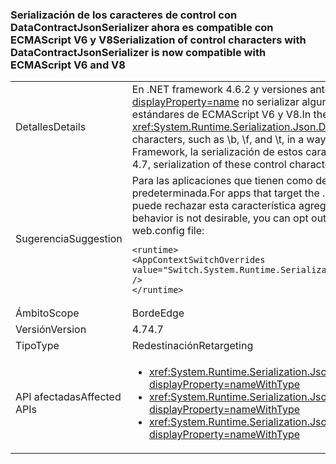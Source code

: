### <a name="serialization-of-control-characters-with-datacontractjsonserializer-is-now-compatible-with-ecmascript-v6-and-v8"></a><span data-ttu-id="49718-101">Serialización de los caracteres de control con DataContractJsonSerializer ahora es compatible con ECMAScript V6 y V8</span><span class="sxs-lookup"><span data-stu-id="49718-101">Serialization of control characters with DataContractJsonSerializer is now compatible with ECMAScript V6 and V8</span></span>

|   |   |
|---|---|
|<span data-ttu-id="49718-102">Detalles</span><span class="sxs-lookup"><span data-stu-id="49718-102">Details</span></span>|<span data-ttu-id="49718-103">En .NET framework 4.6.2 y versiones anteriores, el <xref:System.Runtime.Serialization.Json.DataContractJsonSerializer?displayProperty=name> no serializar algunos caracteres de control especiales, como \b y \f, \t, de manera que es compatible con los estándares de ECMAScript V6 y V8.</span><span class="sxs-lookup"><span data-stu-id="49718-103">In the .NET framework 4.6.2 and earlier versions, the <xref:System.Runtime.Serialization.Json.DataContractJsonSerializer?displayProperty=name> did not serialize some special control characters, such as \b, \f, and \t, in a way that was compatible with the ECMAScript V6 and V8 standards.</span></span> <span data-ttu-id="49718-104">A partir de la 4.7 de .NET Framework, la serialización de estos caracteres de control es compatible con ECMAScript V6 y V8.</span><span class="sxs-lookup"><span data-stu-id="49718-104">Starting with the .NET Framework 4.7, serialization of these control characters is compatible with ECMAScript V6 and V8.</span></span>|
|<span data-ttu-id="49718-105">Sugerencia</span><span class="sxs-lookup"><span data-stu-id="49718-105">Suggestion</span></span>|<span data-ttu-id="49718-106">Para las aplicaciones que tienen como destino la 4.7 de .NET Framework, esta característica está habilitada de forma predeterminada.</span><span class="sxs-lookup"><span data-stu-id="49718-106">For apps that target the .NET Framework 4.7, this feature is enabled by default.</span></span> <span data-ttu-id="49718-107">Si no desea este compartimiento, puede rechazar esta característica agregando la siguiente línea a la sección <code>&lt;runtime&gt;</code> del archivo app.config o web.config:</span><span class="sxs-lookup"><span data-stu-id="49718-107">If this behavior is not desirable, you can opt out of this feature by adding the following line to the <code>&lt;runtime&gt;</code> section of the app.config or web.config file:</span></span><pre><code class="language-xml">&lt;runtime&gt;&#13;&#10;&lt;AppContextSwitchOverrides value=&quot;Switch.System.Runtime.Serialization.DoNotUseECMAScriptV6EscapeControlCharacter=false&quot; /&gt;&#13;&#10;&lt;/runtime&gt;&#13;&#10;</code></pre>|
|<span data-ttu-id="49718-108">Ámbito</span><span class="sxs-lookup"><span data-stu-id="49718-108">Scope</span></span>|<span data-ttu-id="49718-109">Borde</span><span class="sxs-lookup"><span data-stu-id="49718-109">Edge</span></span>|
|<span data-ttu-id="49718-110">Versión</span><span class="sxs-lookup"><span data-stu-id="49718-110">Version</span></span>|<span data-ttu-id="49718-111">4.7</span><span class="sxs-lookup"><span data-stu-id="49718-111">4.7</span></span>|
|<span data-ttu-id="49718-112">Tipo</span><span class="sxs-lookup"><span data-stu-id="49718-112">Type</span></span>|<span data-ttu-id="49718-113">Redestinación</span><span class="sxs-lookup"><span data-stu-id="49718-113">Retargeting</span></span>|
|<span data-ttu-id="49718-114">API afectadas</span><span class="sxs-lookup"><span data-stu-id="49718-114">Affected APIs</span></span>|<ul><li><xref:System.Runtime.Serialization.Json.DataContractJsonSerializer.WriteObject(System.IO.Stream,System.Object)?displayProperty=nameWithType></li><li><xref:System.Runtime.Serialization.Json.DataContractJsonSerializer.WriteObject(System.Xml.XmlDictionaryWriter,System.Object)?displayProperty=nameWithType></li><li><xref:System.Runtime.Serialization.Json.DataContractJsonSerializer.WriteObject(System.Xml.XmlWriter,System.Object)?displayProperty=nameWithType></li></ul>|

